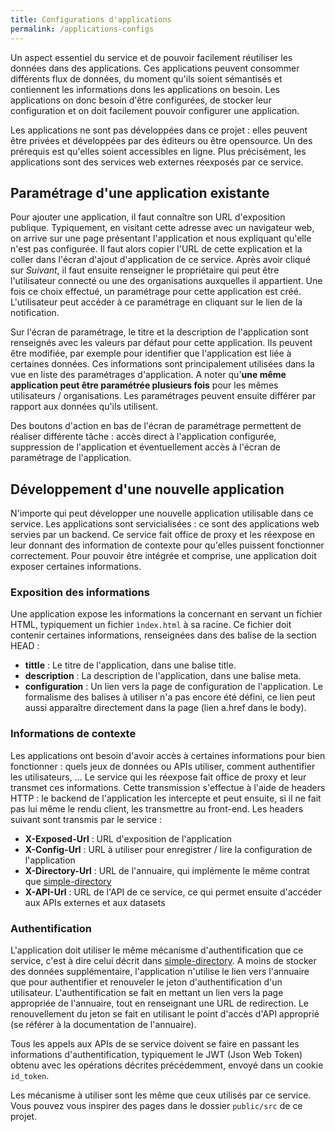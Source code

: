 ```yaml
---
title: Configurations d'applications
permalink: /applications-configs
---
```


Un aspect essentiel du service et de pouvoir facilement réutiliser les données dans des applications. Ces applications peuvent consommer différents flux de données, du moment qu'ils soient sémantisés et contiennent les informations dons les applications on besoin. Les applications on donc besoin d'être configurées, de stocker leur configuration et on doit facilement pouvoir configurer une application.

Les applications ne sont pas développées dans ce projet : elles peuvent être privées et développées par des éditeurs ou être opensource. Un des prérequis est qu'elles soient accessibles en ligne. Plus précisément, les applications sont des services web externes réexposés par ce service.

## Paramétrage d'une application existante

Pour ajouter une application, il faut connaître son URL d'exposition publique. Typiquement, en visitant cette adresse avec un navigateur web, on arrive sur une page présentant l'application et nous expliquant qu'elle n'est pas configurée. Il faut alors copier l'URL de cette explication et la coller dans l'écran d'ajout d'application de ce service. Après avoir cliqué sur *Suivant*, il faut ensuite renseigner le propriétaire qui peut être l'utilisateur connecté ou une des organisations auxquelles il appartient. Une fois ce choix effectué, un paramétrage pour cette application est créé. L'utilisateur peut accéder à ce paramétrage en cliquant sur le lien de la notification.

Sur l'écran de paramétrage, le titre et la description de l'application sont renseignés avec les valeurs par défaut pour cette application. Ils peuvent être modifiée, par exemple pour identifier que l'application est liée à certaines données. Ces informations sont principalement utilisées dans la vue en liste des paramétrages d'application. A noter qu'**une même application peut être paramétrée plusieurs fois** pour les mêmes utilisateurs / organisations. Les paramétrages peuvent ensuite différer par rapport aux données qu'ils utilisent.

Des boutons d'action en bas de l'écran de paramétrage permettent de réaliser différente tâche : accès direct à l'application configurée, suppression de l'application et éventuellement accès à l'écran de paramétrage de l'application.

## Développement d'une nouvelle application

N'importe qui peut développer une nouvelle application utilisable dans ce service. Les applications sont servicialisées : ce sont des applications web servies par un backend. Ce service fait office de proxy et les réexpose en leur donnant des information de contexte pour qu'elles puissent fonctionner correctement. Pour pouvoir être intégrée et comprise, une application doit exposer certaines informations.

### Exposition des informations

Une application expose les informations la concernant en servant un fichier HTML, typiquement un fichier `ìndex.html` à sa racine. Ce fichier doit contenir certaines informations, renseignées dans des balise de la section HEAD :
 * **tittle** : Le titre de l'application, dans une balise title.
 * **description** : La description de l'application, dans une balise meta.
 * **configuration** : Un lien vers la page de configuration de l'application. Le formalisme des balises à utiliser n'a pas encore été défini, ce lien peut aussi apparaître directement dans la page (lien a.href dans le body).

### Informations de contexte

Les applications ont besoin d'avoir accès à certaines informations pour bien fonctionner : quels jeux de données ou APIs utiliser, comment authentifier les utilisateurs, ... Le service qui les réexpose fait office de proxy et leur transmet ces informations. Cette transmission s'effectue à l'aide de headers HTTP : le backend de l'application les intercepte et peut ensuite, si il ne fait pas lui même le rendu client, les transmettre au front-end. Les headers suivant sont transmis par le service :
 * **X-Exposed-Url** : URL d'exposition de l'application
 * **X-Config-Url** : URL à utiliser pour enregistrer / lire la configuration de l'application
 * **X-Directory-Url** : URL de l'annuaire, qui implémente le même contrat que [simple-directory](https://github.com/koumoul-dev/simple-directory)
 * **X-API-Url** : URL de l'API de ce service, ce qui permet ensuite d'accéder aux APIs externes et aux datasets

### Authentification

L'application doit utiliser le même mécanisme d'authentification que ce service, c'est à dire celui décrit dans [simple-directory](https://github.com/koumoul-dev/simple-directory). A moins de stocker des données supplémentaire, l'application n'utilise le lien vers l'annuaire que pour authentifier et renouveler le jeton d'authentification d'un utilisateur. L'authentification se fait en mettant un lien vers la page appropriée de l'annuaire, tout en renseignant une URL de redirection. Le renouvellement du jeton se fait en utilisant le point d'accès d'API approprié (se référer à la documentation de l'annuaire).

Tous les appels aux APIs de se service doivent se faire en passant les informations d'authentification, typiquement le JWT (Json Web Token) obtenu avec les opérations décrites précédemment, envoyé dans un cookie `id_token`.

Les mécanisme à utiliser sont les même que ceux utilisés par ce service. Vous pouvez vous inspirer des pages dans le dossier `public/src` de ce projet.
